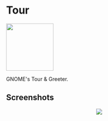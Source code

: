 # Tour

<img src="data/icons/org.gnome.Tour.svg" width="128" height="128" />
<p>GNOME's Tour & Greeter.</p>

## Screenshots

<div align="center">
    <img src="data/resources/screenshots/screenshot1.png"/>
</div>

